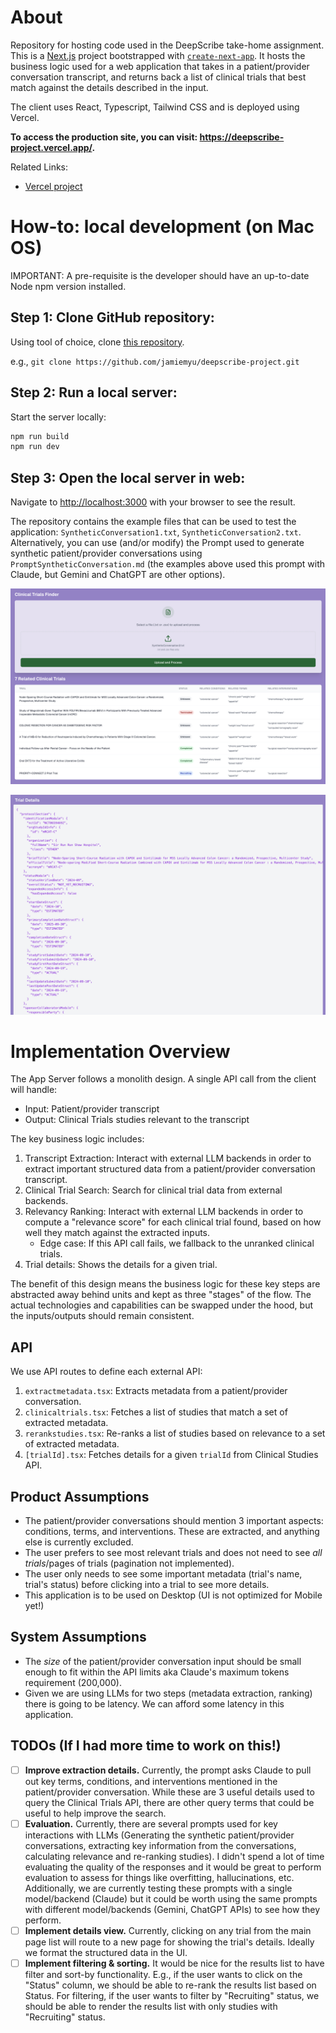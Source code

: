 # About
Repository for hosting code used in the DeepScribe take-home assignment. This is a [Next.js](https://nextjs.org) project bootstrapped with [`create-next-app`](https://nextjs.org/docs/app/api-reference/cli/create-next-app). It hosts the business logic used for a web application that takes in a patient/provider conversation transcript, and returns back a list of clinical trials that best match against the details described in the input.

The client uses React, Typescript, Tailwind CSS and is deployed using Vercel.

**To access the production site, you can visit: https://deepscribe-project.vercel.app/.**

Related Links:
*   [Vercel project](https://vercel.com/jamiemyus-projects)

# How-to: **local development** (on Mac OS)
IMPORTANT: A pre-requisite is the developer should have an up-to-date Node npm version installed.

## Step 1: Clone GitHub repository:
Using tool of choice, clone [this repository](https://github.com/jamiemyu/deepscribe-project.git).

e.g., `git clone https://github.com/jamiemyu/deepscribe-project.git`

## Step 2: Run a local server:
Start the server locally:

```bash
npm run build
npm run dev
```

## Step 3: Open the local server in web:
Navigate to [http://localhost:3000](http://localhost:3000) with your browser to see the result.

The repository contains the example files that can be used to test the application: `SyntheticConversation1.txt`, `SyntheticConversation2.txt`. Alternatively, you can use (and/or modify) the Prompt used to generate synthetic patient/provider conversations using `PromptSyntheticConversation.md` (the examples above used this prompt with Claude, but Gemini and ChatGPT are other options).

![Home page](./public/home-page-demo.png)

![Details page](./public/details-page-demo.png)

# Implementation Overview
The App Server follows a monolith design. A single API call from the client will handle:
- Input: Patient/provider transcript
- Output: Clinical Trials studies relevant to the transcript

The key business logic includes:
1. Transcript Extraction: Interact with external LLM backends in order to extract important structured data from a patient/provider conversation transcript.
2. Clinical Trial Search: Search for clinical trial data from external backends.
3. Relevancy Ranking: Interact with external LLM backends in order to compute a "relevance score" for each clinical trial found, based on how well they match against the extracted inputs.
    -   Edge case: If this API call fails, we fallback to the unranked clinical trials.
4. Trial details: Shows the details for a given trial.

The benefit of this design means the business logic for these key steps are abstracted away behind units and kept as three "stages" of the flow. The actual technologies and capabilities can be swapped under the hood, but the inputs/outputs should remain consistent.

## API
We use API routes to define each external API:
1. `extractmetadata.tsx`: Extracts metadata from a patient/provider conversation.
2. `clinicaltrials.tsx`: Fetches a list of studies that match a set of extracted metadata.
3. `rerankstudies.tsx`: Re-ranks a list of studies based on relevance to a set of extracted metadata.
4. `[trialId].tsx`: Fetches details for a given `trialId` from Clinical Studies API.

## Product Assumptions
*   The patient/provider conversations should mention 3 important aspects: conditions, terms, and interventions. These are extracted, and anything else is currently excluded.
*   The user prefers to see most relevant trials and does not need to see _all trials_/pages of trials (pagination not implemented).
*   The user only needs to see some important metadata (trial's name, trial's status) before clicking into a trial to see more details.
*   This application is to be used on Desktop (UI is not optimized for Mobile yet!)

## System Assumptions
*   The _size_ of the patient/provider conversation input should be small enough to fit within the API limits aka Claude's maximum tokens requirement (200,000).
*   Given we are using LLMs for two steps (metadata extraction, ranking) there is going to be latency. We can afford some latency in this application.

## TODOs (If I had more time to work on this!)
* [ ]   **Improve extraction details.** Currently, the prompt asks Claude to pull out key terms, conditions, and interventions mentioned in the patient/provider conversation. While these are 3 useful details used to query the Clinical Trials API, there are other query terms that could be useful to help improve the search.
* [ ]   **Evaluation.** Currently, there are several prompts used for key interactions with LLMs (Generating the synthetic patient/provider conversations, extracting key information from the conversations, calculating relevance and re-ranking studies). I didn't spend a lot of time evaluating the quality of the responses and it would be great to perform evaluation to assess for things like overfitting, hallucinations, etc. Additionally, we are currently testing these prompts with a single model/backend (Claude) but it could be worth using the same prompts with different model/backends (Gemini, ChatGPT APIs) to see how they perform.
* [ ]   **Implement details view.** Currently, clicking on any trial from the main page list will route to a new page for showing the trial's details. Ideally we format the structured data in the UI.
* [ ]   **Implement filtering & sorting.** It would be nice for the results list to have filter and sort-by functionality. E.g., if the user wants to click on the "Status" column, we should be able to re-rank the results list based on Status. For filtering, if the user wants to filter by "Recruiting" status, we should be able to render the results list with only studies with "Recruiting" status.